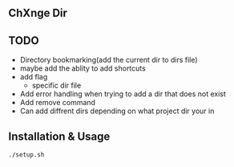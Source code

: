 ## Ch**X**nge Dir

## TODO
- Directory bookmarking(add the current dir to dirs file)
- maybe add the ablity to add shortcuts
- add flag
    - specific dir file
- Add error handling when trying to add a dir that does not exist
- Add remove command
- Can add diffrent dirs depending on what project dir your in

## Installation & Usage
`./setup.sh`
